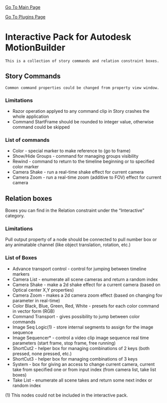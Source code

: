 [Go To Main Page](README.md)

[Go To Plugins Page](Plugins.md)

# Interactive Pack for Autodesk MotionBuilder

    This is a collection of story commands and relation constraint boxes.

## Story Commands

    Common command properties could be changed from property view window.

### Limitations

* Razor operation applyed to any command clip in Story crashes the whole application
* Command StartFrame should be rounded to integer value, otherwise command could be skipped

### List of commands
* Color - special marker to make reference to (go to frame)
* Show/Hide Groups - command for managing groups visibility
* Rewind - command to return to the timeline beginning or to specified color marker
* Camera Shake - run a real-time shake effect for current camera
* Camera Zoom - run a real-time zoom (additive to FOV) effect for current camera

## Relation boxes

Boxes you can find in the Relation constraint under the “Interactive” category.

### Limitations

Pull output property of a node should be connected to pull number box or any animatable channel (like object translation, rotation, etc.)

### List of Boxes

* Advance transport control - control for jumping between timeline markers
* Camera List - enumerate all scene cameras and return a random index
* Camera Shake - make a 2d shake effect for a current camera (based on Optical center X,Y properties)
* Camera Zoom - makes a 2d camera zoom effect (based on changing fov parameter in real-time)
* Color Black, Blue, Green, Red, White - presets for each color command in vector form (RGB)
* Command Transport - gives possibility to jump between color commands
* Image Seq Logic(1) - store internal segments to assign for the image sequence
* Image Sequencer* - control a video clip image sequence real time parameters (start frame, stop frame, free running)
* ShortCut2 - helper box for managing combinations of 2 keys (both pressed, none pressed, etc.)
* ShortCut3 - helper box for managing combinations of 3 keys
* System - box for giving an access to change current camera, current take from specified one or from input index (from camera list, take list boxes)
* Take List - enumerate all scene takes and return some next index or random index

(1) This nodes could not be included in the interactive pack.
